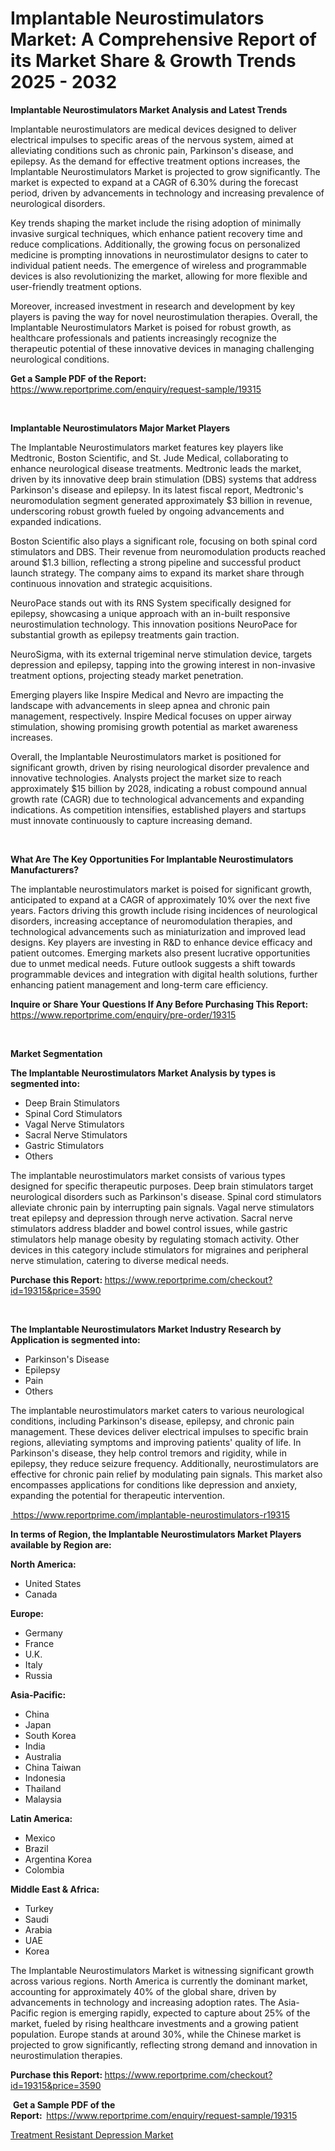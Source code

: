 <p><h1>Implantable Neurostimulators Market: A Comprehensive Report of its Market Share & Growth Trends 2025 - 2032</h1></p><p><strong>Implantable Neurostimulators Market Analysis and Latest Trends</strong></p>
<p><p>Implantable neurostimulators are medical devices designed to deliver electrical impulses to specific areas of the nervous system, aimed at alleviating conditions such as chronic pain, Parkinson's disease, and epilepsy. As the demand for effective treatment options increases, the Implantable Neurostimulators Market is projected to grow significantly. The market is expected to expand at a CAGR of 6.30% during the forecast period, driven by advancements in technology and increasing prevalence of neurological disorders.</p><p>Key trends shaping the market include the rising adoption of minimally invasive surgical techniques, which enhance patient recovery time and reduce complications. Additionally, the growing focus on personalized medicine is prompting innovations in neurostimulator designs to cater to individual patient needs. The emergence of wireless and programmable devices is also revolutionizing the market, allowing for more flexible and user-friendly treatment options.</p><p>Moreover, increased investment in research and development by key players is paving the way for novel neurostimulation therapies. Overall, the Implantable Neurostimulators Market is poised for robust growth, as healthcare professionals and patients increasingly recognize the therapeutic potential of these innovative devices in managing challenging neurological conditions.</p></p>
<p><strong>Get a Sample PDF of the Report:&nbsp;</strong> <a href="https://www.reportprime.com/enquiry/request-sample/19315?utm_campaign=2634&utm_medium=2&utm_source=Github&utm_content=ia&utm_term=19032025&utm_id=implantable-neurostimulators">https://www.reportprime.com/enquiry/request-sample/19315</a></p>
<p>&nbsp;</p>
<p><strong>Implantable Neurostimulators Major Market Players</strong></p>
<p><p>The Implantable Neurostimulators market features key players like Medtronic, Boston Scientific, and St. Jude Medical, collaborating to enhance neurological disease treatments. Medtronic leads the market, driven by its innovative deep brain stimulation (DBS) systems that address Parkinson's disease and epilepsy. In its latest fiscal report, Medtronic's neuromodulation segment generated approximately $3 billion in revenue, underscoring robust growth fueled by ongoing advancements and expanded indications.</p><p>Boston Scientific also plays a significant role, focusing on both spinal cord stimulators and DBS. Their revenue from neuromodulation products reached around $1.3 billion, reflecting a strong pipeline and successful product launch strategy. The company aims to expand its market share through continuous innovation and strategic acquisitions.</p><p>NeuroPace stands out with its RNS System specifically designed for epilepsy, showcasing a unique approach with an in-built responsive neurostimulation technology. This innovation positions NeuroPace for substantial growth as epilepsy treatments gain traction.</p><p>NeuroSigma, with its external trigeminal nerve stimulation device, targets depression and epilepsy, tapping into the growing interest in non-invasive treatment options, projecting steady market penetration.</p><p>Emerging players like Inspire Medical and Nevro are impacting the landscape with advancements in sleep apnea and chronic pain management, respectively. Inspire Medical focuses on upper airway stimulation, showing promising growth potential as market awareness increases.</p><p>Overall, the Implantable Neurostimulators market is positioned for significant growth, driven by rising neurological disorder prevalence and innovative technologies. Analysts project the market size to reach approximately $15 billion by 2028, indicating a robust compound annual growth rate (CAGR) due to technological advancements and expanding indications. As competition intensifies, established players and startups must innovate continuously to capture increasing demand.</p></p>
<p>&nbsp;</p>
<p><strong>What Are The Key Opportunities For Implantable Neurostimulators Manufacturers?</strong></p>
<p><p>The implantable neurostimulators market is poised for significant growth, anticipated to expand at a CAGR of approximately 10% over the next five years. Factors driving this growth include rising incidences of neurological disorders, increasing acceptance of neuromodulation therapies, and technological advancements such as miniaturization and improved lead designs. Key players are investing in R&D to enhance device efficacy and patient outcomes. Emerging markets also present lucrative opportunities due to unmet medical needs. Future outlook suggests a shift towards programmable devices and integration with digital health solutions, further enhancing patient management and long-term care efficiency.</p></p>
<p><strong>Inquire or Share Your Questions If Any Before Purchasing This Report:</strong> <a href="https://www.reportprime.com/enquiry/pre-order/19315?utm_campaign=2634&utm_medium=2&utm_source=Github&utm_content=ia&utm_term=19032025&utm_id=implantable-neurostimulators">https://www.reportprime.com/enquiry/pre-order/19315</a></p>
<p>&nbsp;</p>
<p><strong>Market Segmentation</strong></p>
<p><strong>The Implantable Neurostimulators Market Analysis by types is segmented into:</strong></p>
<p><ul><li>Deep Brain Stimulators</li><li>Spinal Cord Stimulators</li><li>Vagal Nerve Stimulators</li><li>Sacral Nerve Stimulators</li><li>Gastric Stimulators</li><li>Others</li></ul></p>
<p><p>The implantable neurostimulators market consists of various types designed for specific therapeutic purposes. Deep brain stimulators target neurological disorders such as Parkinson's disease. Spinal cord stimulators alleviate chronic pain by interrupting pain signals. Vagal nerve stimulators treat epilepsy and depression through nerve activation. Sacral nerve stimulators address bladder and bowel control issues, while gastric stimulators help manage obesity by regulating stomach activity. Other devices in this category include stimulators for migraines and peripheral nerve stimulation, catering to diverse medical needs.</p></p>
<p><strong>Purchase this Report:&nbsp;</strong><a href="https://www.reportprime.com/checkout?id=19315&price=3590&utm_campaign=2634&utm_medium=2&utm_source=Github&utm_content=ia&utm_term=19032025&utm_id=implantable-neurostimulators">https://www.reportprime.com/checkout?id=19315&price=3590</a></p>
<p>&nbsp;</p>
<p><strong>The Implantable Neurostimulators Market Industry Research by Application is segmented into:</strong></p>
<p><ul><li>Parkinson's Disease</li><li>Epilepsy</li><li>Pain</li><li>Others</li></ul></p>
<p><p>The implantable neurostimulators market caters to various neurological conditions, including Parkinson's disease, epilepsy, and chronic pain management. These devices deliver electrical impulses to specific brain regions, alleviating symptoms and improving patients' quality of life. In Parkinson's disease, they help control tremors and rigidity, while in epilepsy, they reduce seizure frequency. Additionally, neurostimulators are effective for chronic pain relief by modulating pain signals. This market also encompasses applications for conditions like depression and anxiety, expanding the potential for therapeutic intervention.</p></p>
<p><a href="https://www.reportprime.com/implantable-neurostimulators-r19315?utm_campaign=2634&utm_medium=2&utm_source=Github&utm_content=ia&utm_term=19032025&utm_id=implantable-neurostimulators">&nbsp;https://www.reportprime.com/implantable-neurostimulators-r19315</a></p>
<p><strong>In terms of Region, the Implantable Neurostimulators Market Players available by Region are:</strong></p>
<p>
    <p> <strong> North America: </strong>
        <ul>
            <li>United States</li>
            <li>Canada</li>
        </ul>
        </p> 
    <p> <strong> Europe: </strong>
        <ul>
            <li>Germany</li>
            <li>France</li>
            <li>U.K.</li>
            <li>Italy</li>
            <li>Russia</li>
        </ul>
        </p> 
    <p> <strong> Asia-Pacific: </strong>
        <ul>
            <li>China</li>
            <li>Japan</li>
            <li>South Korea</li>
            <li>India</li>
            <li>Australia</li>
            <li>China Taiwan</li>
            <li>Indonesia</li>
            <li>Thailand</li>
            <li>Malaysia</li>
        </ul>
        </p> 
    <p> <strong> Latin America: </strong>
        <ul>
            <li>Mexico</li>
            <li>Brazil</li>
            <li>Argentina Korea</li>
            <li>Colombia</li>
        </ul>
        </p> 
    <p> <strong> Middle East & Africa: </strong>
        <ul>
            <li>Turkey</li>
            <li>Saudi</li>
            <li>Arabia</li>
            <li>UAE</li>
            <li>Korea</li>
        </ul>
    </p>
    </p>
<p><p>The Implantable Neurostimulators Market is witnessing significant growth across various regions. North America is currently the dominant market, accounting for approximately 40% of the global share, driven by advancements in technology and increasing adoption rates. The Asia-Pacific region is emerging rapidly, expected to capture about 25% of the market, fueled by rising healthcare investments and a growing patient population. Europe stands at around 30%, while the Chinese market is projected to grow significantly, reflecting strong demand and innovation in neurostimulation therapies.</p></p>
<p><strong>Purchase this Report: </strong><a href="https://www.reportprime.com/checkout?id=19315&price=3590&utm_campaign=2634&utm_medium=2&utm_source=Github&utm_content=ia&utm_term=19032025&utm_id=implantable-neurostimulators">https://www.reportprime.com/checkout?id=19315&price=3590</a></p>
<p>&nbsp;<strong>Get a Sample PDF of the Report:&nbsp;&nbsp;</strong><a href="https://www.reportprime.com/enquiry/request-sample/19315?utm_campaign=2634&utm_medium=2&utm_source=Github&utm_content=ia&utm_term=19032025&utm_id=implantable-neurostimulators">https://www.reportprime.com/enquiry/request-sample/19315</a></p>
<p><strong></strong></p>
<p><p><a href="https://github.com/aslinalirey9/Market-Research-Report-List-1/blob/main/treatment-resistant-depression-market.md?utm_campaign=2634&utm_medium=2&utm_source=Github&utm_content=ia&utm_term=19032025&utm_id=implantable-neurostimulators">Treatment Resistant Depression Market</a></p></p>
